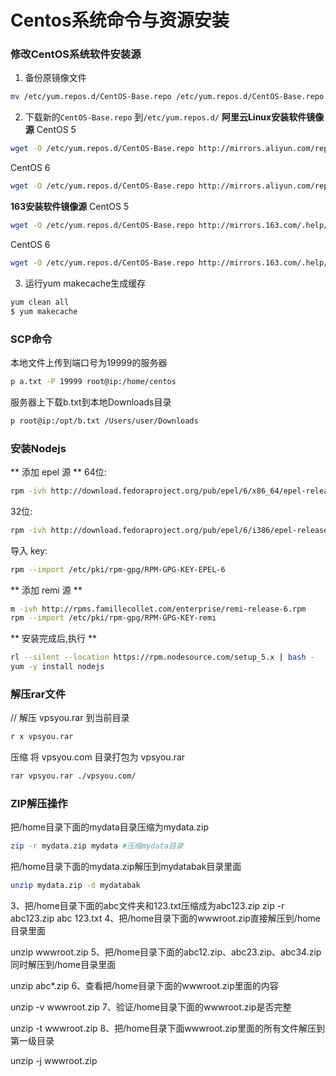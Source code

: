 # Centos系统命令与资源安装

### 修改CentOS系统软件安装源

1. 备份原镜像文件

```bash
mv /etc/yum.repos.d/CentOS-Base.repo /etc/yum.repos.d/CentOS-Base.repo.backup
```

2. 下载新的`CentOS-Base.repo` 到`/etc/yum.repos.d/`
**阿里云Linux安装软件镜像源**
CentOS 5

```bash
wget -O /etc/yum.repos.d/CentOS-Base.repo http://mirrors.aliyun.com/repo/Centos-5.repo
```

CentOS 6

```bash
wget -O /etc/yum.repos.d/CentOS-Base.repo http://mirrors.aliyun.com/repo/Centos-6.repo
```

**163安装软件镜像源**
CentOS 5

```bash
wget -O /etc/yum.repos.d/CentOS-Base.repo http://mirrors.163.com/.help/CentOS5-Base-163.repo
```

CentOS 6

```bash
wget -O /etc/yum.repos.d/CentOS-Base.repo http://mirrors.163.com/.help/CentOS6-Base-163.repo
```

3. 运行yum makecache生成缓存

```bash
yum clean all
$ yum makecache
```

### SCP命令 

本地文件上传到端口号为19999的服务器

```bash
p a.txt -P 19999 root@ip:/home/centos
```

服务器上下载b.txt到本地Downloads目录

```bash
p root@ip:/opt/b.txt /Users/user/Downloads
```

### 安装Nodejs

** 添加 epel 源 **
64位:

```bash
rpm -ivh http://download.fedoraproject.org/pub/epel/6/x86_64/epel-release-6-8.noarch.rpm
```

32位:

```bash
rpm -ivh http://download.fedoraproject.org/pub/epel/6/i386/epel-release-6-8.noarch.rpm
```

导入 key:

```bash
rpm --import /etc/pki/rpm-gpg/RPM-GPG-KEY-EPEL-6
```

** 添加 remi 源 **

```bash
m -ivh http://rpms.famillecollet.com/enterprise/remi-release-6.rpm
rpm --import /etc/pki/rpm-gpg/RPM-GPG-KEY-remi
```

** 安装完成后,执行 **

```bash
rl --silent --location https://rpm.nodesource.com/setup_5.x | bash -
yum -y install nodejs
```

### 解压rar文件

// 解压 vpsyou.rar 到当前目录

```bash
r x vpsyou.rar
```

压缩 将 vpsyou.com 目录打包为 vpsyou.rar

```bash
rar vpsyou.rar ./vpsyou.com/
```

### ZIP解压操作

把/home目录下面的mydata目录压缩为mydata.zip

```bash
zip -r mydata.zip mydata #压缩mydata目录

```

把/home目录下面的mydata.zip解压到mydatabak目录里面

```bash
unzip mydata.zip -d mydatabak
```

3、把/home目录下面的abc文件夹和123.txt压缩成为abc123.zip
zip -r abc123.zip abc 123.txt
4、把/home目录下面的wwwroot.zip直接解压到/home目录里面

unzip wwwroot.zip
5、把/home目录下面的abc12.zip、abc23.zip、abc34.zip同时解压到/home目录里面

unzip abc\*.zip
6、查看把/home目录下面的wwwroot.zip里面的内容

unzip -v wwwroot.zip
7、验证/home目录下面的wwwroot.zip是否完整

unzip -t wwwroot.zip
8、把/home目录下面wwwroot.zip里面的所有文件解压到第一级目录

unzip -j wwwroot.zip
